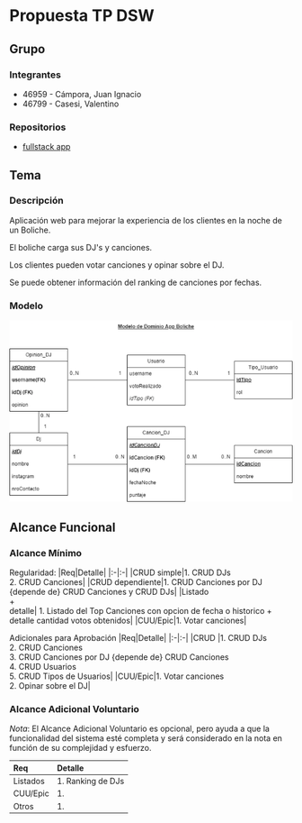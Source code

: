# Propuesta TP DSW

## Grupo

### Integrantes

- 46959 - Cámpora, Juan Ignacio
- 46799 - Casesi, Valentino

### Repositorios

- [fullstack app](https://github.com/juanicampora/TPTTADS)

## Tema

### Descripción

Aplicación web para mejorar la experiencia de los clientes en la noche de un Boliche.

El boliche carga sus DJ's y canciones.

Los clientes pueden votar canciones y opinar sobre el DJ.

Se puede obtener información del ranking de canciones por fechas.

### Modelo

![Modelo de Dominio](/Modelo%20de%20Dominio.png)

## Alcance Funcional

### Alcance Mínimo

Regularidad:
|Req|Detalle|
|:-|:-|
|CRUD simple|1. CRUD DJs<br>2. CRUD Canciones|
|CRUD dependiente|1. CRUD Canciones por DJ {depende de} CRUD Canciones y CRUD DJs|
|Listado<br>+<br>detalle| 1. Listado del Top Canciones con opcion de fecha o historico + detalle cantidad votos obtenidos|
|CUU/Epic|1. Votar canciones|

Adicionales para Aprobación
|Req|Detalle|
|:-|:-|
|CRUD |1. CRUD DJs<br>2. CRUD Canciones<br>3. CRUD Canciones por DJ {depende de} CRUD Canciones <br>4. CRUD Usuarios<br>5. CRUD Tipos de Usuarios|
|CUU/Epic|1. Votar canciones<br>2. Opinar sobre el DJ|

### Alcance Adicional Voluntario

_Nota_: El Alcance Adicional Voluntario es opcional, pero ayuda a que la funcionalidad del sistema esté completa y será considerado en la nota en función de su complejidad y esfuerzo.

| Req      | Detalle           |
| :------- | :---------------- |
| Listados | 1. Ranking de DJs |
| CUU/Epic | 1.                |
| Otros    | 1.                |
